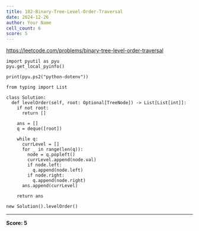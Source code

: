 ```yaml
---
title: 102-Binary-Tree-Level-Order-Traversal
date: 2024-12-26
author: Your Name
cell_count: 6
score: 5
---
```


https://leetcode.com/problems/binary-tree-level-order-traversal


```
import pyutil as pyu
pyu.get_local_pyinfo()
```


```
print(pyu.ps2("python-dotenv"))
```


```
from typing import List
```


```
class Solution:
  def levelOrder(self, root: Optional[TreeNode]) -> List[List[int]]:
    if not root:
      return []

    ans = []
    q = deque([root])

    while q:
      currLevel = []
      for _ in range(len(q)):
        node = q.popleft()
        currLevel.append(node.val)
        if node.left:
          q.append(node.left)
        if node.right:
          q.append(node.right)
      ans.append(currLevel)

    return ans
```


```
new Solution().levelOrder()
```


---
**Score: 5**